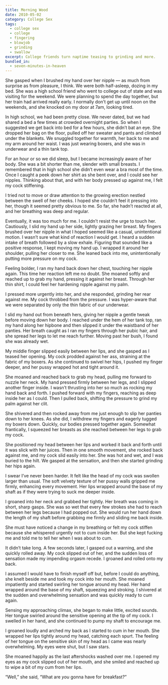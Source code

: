 ```yaml
---
title: Morning Wood
date: 2010-05-02
category: College Sex
tags:
  - college sex
  - college
  - fingering
  - blowjob
  - grinding
  - swallow
excerpt: College friends turn naptime teasing to grinding and more.
bundled_in:
  - seven-minutes-in-heaven
---
```


She gasped when I brushed my hand over her nipple — as much from surprise as from pleasure, I think. We were both half-asleep, dozing in my bed. She was a high school friend who went to college out of state and was visiting for the weekend. We were planning to spend the day together, but her train had arrived really early. I normally don’t get up until noon on the weekends, and she knocked on my door at 7am, looking tired.

In high school, we had been pretty close. We never dated, but we had shared a bed a few times at crowded overnight parties. So when I suggested we get back into bed for a few hours, she didn’t bat an eye. She dropped her bag on the floor, pulled off her sweater and pants and climbed under the blankets. We snuggled together for warmth, her back to me and my arm around her waist. I was just wearing boxers, and she was in underwear and a thin tank top.

For an hour or so we did sleep, but I became increasingly aware of her body. She was a bit shorter than me, slender with small breasts. I remembered that in high school she didn’t even wear a bra most of the time. Once I caught a peek down her shirt as she bent over, and I could see her nipples. Thinking about that, and with her body pressed up against me, I felt my cock stiffening.

I tried not to move or draw attention to the growing erection nestled between the swell of her cheeks. I hoped she couldn’t feel it pressing into her, though it seemed pretty obvious to me. So far, she hadn’t reacted at all, and her breathing was deep and regular.

Eventually, it was too much for me. I couldn’t resist the urge to touch her. Cautiously, I slid my hand up her side, lightly grazing her breast. My fingers brushed over her nipple in what I hoped seemed like a casual, unintentional motion. I wasn’t sure what kind of reaction I would get. I heard a sudden intake of breath followed by a slow exhale. Figuring that sounded like a positive response, I kept moving my hand up. I wrapped it around her shoulder, pulling her closer to me. She leaned back into me, unintentionally putting more pressure on my cock.

Feeling bolder, I ran my hand back down her chest, touching her nipple again. This time her reaction left me no doubt. She moaned softly and reached up to grab my hand, pressing it against her breast. Through her thin shirt, I could feel her hardening nipple against my palm.

I pressed more urgently into her, and she responded, grinding her rear against me. My cock throbbed from the pressure. I was hyper-aware that we were separated by only the thin fabric of our underwear.

I slid my hand out from beneath hers, giving her nipple a gentle tweak before moving down her body. I reached under the hem of her tank top, ran my hand along her hipbone and then slipped it under the waistband of her panties. Her breath caught as I ran my fingers through her pubic hair, and she spread her legs to let me reach further. Moving past her bush, I found she was already wet.

My middle finger slipped easily between her lips, and she gasped as I teased her opening. My cock prodded against her ass, straining at the fabric of my boxers. As she continued to swivel her hips, I pushed my finger deeper, and her pussy wrapped hot and tight around it.

She moaned and reached back to grab my head, pulling me forward to nuzzle her neck. My hand pressed firmly between her legs, and I slipped another finger inside. I wasn’t thrusting into her so much as rocking my hand back and forth. I pushed forward with my fingers, reaching as deep inside her as I could. Then I pulled back, shifting the pressure to grind my palm against her clit.

She shivered and then rocked away from me just enough to slip her panties down to her knees. As she did, I withdrew my fingers and eagerly tugged my boxers down. Quickly, our bodies pressed together again. Somewhat frantically, I squeezed her breasts as she reached between her legs to grab my cock.

She positioned my head between her lips and worked it back and forth until it was slick with her juices. Then in one smooth movement, she rocked back against me, and my cock slid easily into her. She was hot and wet, and I was buried to the hilt. We gasped at the sensation, and then she started grinding her hips again.

I swear I’ve never been harder. It felt like the head of my cock was swollen larger than usual. The soft velvety texture of her pussy walls gripped me firmly, enhancing every movement. Her lips wrapped around the base of my shaft as if they were trying to suck me deeper inside.

I groaned into her neck and grabbed her tightly. Her breath was coming in short, sharp gasps. She was so wet that every few strokes she had to reach between her legs because I had popped out. She would run her hand down the length of my shaft before grabbing me firmly and sliding me back inside.

She must have noticed a change in my breathing or felt my cock stiffen because she whispered urgently not to cum inside her. But she kept fucking me and told me to tell her when I was about to cum.

It didn’t take long. A few seconds later, I gasped out a warning, and she quickly rolled away. My cock slipped out of her, and the sudden loss of sensation made my impending orgasm recede. I groaned and rolled onto my back.

I assumed I would have to finish myself off but, before I could do anything, she knelt beside me and took my cock into her mouth. She moaned impatiently and started swirling her tongue around my head. Her hand wrapped around the base of my shaft, squeezing and stroking. I shivered at the sudden and overwhelming sensation and was quickly ready to cum again.

Sensing my approaching climax, she began to make little, excited sounds. Her tongue swirled around the sensitive opening at the tip of my cock. I swelled in her hand, and she continued to pump my shaft to encourage me.

I groaned loudly and arched my back as I started to cum in her mouth. She wrapped her lips tightly around my head, catching each spurt. The feeling of her tongue on the sensitive skin of my head as I came was nearly overwhelming. My eyes were shut, but I saw stars.

She moaned happily as the last aftershocks washed over me. I opened my eyes as my cock slipped out of her mouth, and she smiled and reached up to wipe a bit of my cum from her lips.

“Well,” she said, “What are _you_ gonna have for breakfast?”
